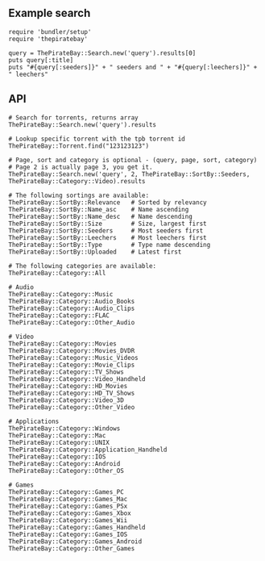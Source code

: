 ## Example search
    
    require 'bundler/setup'
    require 'thepiratebay'

    query = ThePirateBay::Search.new('query').results[0]
    puts query[:title]
    puts "#{query[:seeders]}" + " seeders and " + "#{query[:leechers]}" + " leechers"

## API

    # Search for torrents, returns array
    ThePirateBay::Search.new('query').results

    # Lookup specific torrent with the tpb torrent id
    ThePirateBay::Torrent.find("123123123")

    # Page, sort and category is optional - (query, page, sort, category)
    # Page 2 is actually page 3, you get it.
    ThePirateBay::Search.new('query', 2, ThePirateBay::SortBy::Seeders, ThePirateBay::Category::Video).results

    # The following sortings are available:
    ThePirateBay::SortBy::Relevance   # Sorted by relevancy
    ThePirateBay::SortBy::Name_asc    # Name ascending
    ThePirateBay::SortBy::Name_desc   # Name descending
    ThePirateBay::SortBy::Size        # Size, largest first
    ThePirateBay::SortBy::Seeders     # Most seeders first
    ThePirateBay::SortBy::Leechers    # Most leechers first
    ThePirateBay::SortBy::Type        # Type name descending
    ThePirateBay::SortBy::Uploaded    # Latest first

    # The following categories are available:
    ThePirateBay::Category::All
    
    # Audio
    ThePirateBay::Category::Music
    ThePirateBay::Category::Audio_Books
    ThePirateBay::Category::Audio_Clips
    ThePirateBay::Category::FLAC
    ThePirateBay::Category::Other_Audio
    
    # Video
    ThePirateBay::Category::Movies
    ThePirateBay::Category::Movies_DVDR
    ThePirateBay::Category::Music_Videos
    ThePirateBay::Category::Movie_Clips
    ThePirateBay::Category::TV_Shows
    ThePirateBay::Category::Video_Handheld
    ThePirateBay::Category::HD_Movies
    ThePirateBay::Category::HD_TV_Shows
    ThePirateBay::Category::Video_3D
    ThePirateBay::Category::Other_Video
    
    # Applications
    ThePirateBay::Category::Windows
    ThePirateBay::Category::Mac
    ThePirateBay::Category::UNIX
    ThePirateBay::Category::Application_Handheld
    ThePirateBay::Category::IOS
    ThePirateBay::Category::Android
    ThePirateBay::Category::Other_OS
    
    # Games
    ThePirateBay::Category::Games_PC
    ThePirateBay::Category::Games_Mac
    ThePirateBay::Category::Games_PSx
    ThePirateBay::Category::Games_Xbox
    ThePirateBay::Category::Games_Wii
    ThePirateBay::Category::Games_Handheld
    ThePirateBay::Category::Games_IOS
    ThePirateBay::Category::Games_Android
    ThePirateBay::Category::Other_Games
